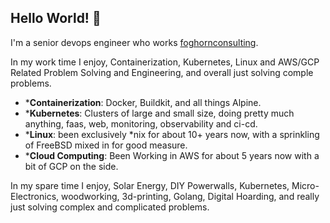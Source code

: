 ## Hello World! 👋

I'm a senior devops engineer who works [foghornconsulting](https://foghornconsulting.com).

In my work time I enjoy, Containerization, Kubernetes, Linux and AWS/GCP Related Problem Solving and Engineering, and overall just solving comple problems.
- ***Containerization**: Docker, Buildkit, and all things Alpine.
- ***Kubernetes**: Clusters of large and small size, doing pretty much anything, faas, web, monitoring, observability and ci-cd.
- ***Linux**: been exclusively *nix for about 10+ years now, with a sprinkling of FreeBSD mixed in for good measure.
- ***Cloud Computing**: Been Working in AWS for about 5 years now with a bit of GCP on the side.

In my spare time I enjoy, Solar Energy, DIY Powerwalls, Kubernetes, Micro-Electronics, woodworking, 3d-printing, Golang, Digital Hoarding, and really just solving complex and complicated problems.

<!--
**liskl/liskl** is a ✨ _special_ ✨ repository because its `README.md` (this file) appears on your GitHub profile.

Here are some ideas to get you started:

- ***Home**: DIY Whole Home Solar, .
- ***Ops**: Homelab because we all have servers, and running things on those servers should be easy. I like Kubernetes, and I like bare-metal private clusters.
- 🔭 I’m currently working on ...
- 🌱 I’m currently learning ...
- 👯 I’m looking to collaborate on ...
- 🤔 I’m looking for help with ...
- 💬 Ask me about ...
- 📫 How to reach me: ...
- 😄 Pronouns: ...
- ⚡ Fun fact: ...
-->
